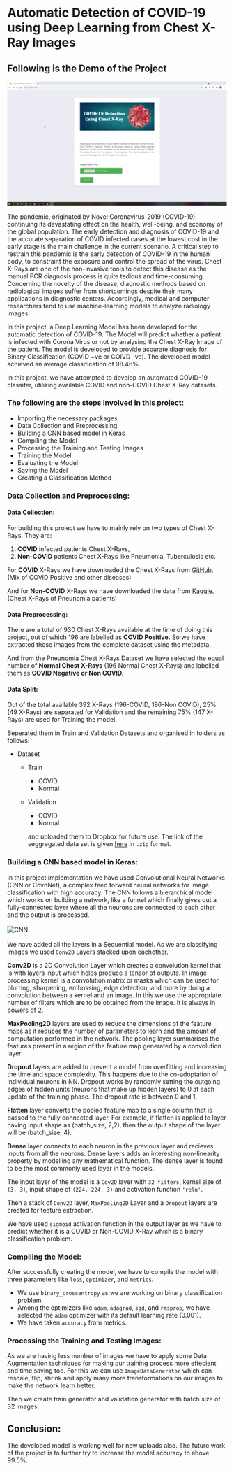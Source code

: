 
# Automatic Detection of COVID-19 using Deep Learning from Chest X-Ray Images

## Following is the Demo of the Project
[![Project Demo Video](templates/Demo.png)](https://youtu.be/dp3LSP3BTmA)

The pandemic, originated by Novel Coronavirus-2019 (COVID-19), continuing its devastating effect on the health, well-being, and economy of the global population. The early detection and diagnosis of COVID-19 and the accurate separation of COVID infected cases at the lowest cost in the early stage is the main challenge in the current scenario. A critical step to restrain this pandemic is the early detection of COVID-19 in the human body, to constraint the exposure and control the spread of the virus. Chest X-Rays are one of the non-invasive tools to detect this disease as the manual PCR diagnosis process is quite tedious and time-consuming. Concerning the novelty of the disease, diagnostic methods based on radiological images suffer from shortcomings despite their many applications in diagnostic centers. Accordingly, medical and computer researchers tend to use machine-learning models to analyze radiology images.

In this project, a Deep Learning Model has been developed for the automatic detection of COVID-19. The Model will predict whether a patient is infected with Corona Virus or not by analysing the Chest X-Ray Image of the patient. The model is developed to provide accurate diagnosis for Binary Classification (COVID +ve or COIVD -ve). The developed model achieved an average classification of 98.46%. 

In this project, we have attempted to develop an automated COVID-19 classifer, utilizing available COVID and non-COVID Chest X-Ray datasets. 

### **The following are the steps involved in this project:**
- Importing the necessary packages
- Data Collection and Preprocessing
- Building a CNN based model in Keras
- Compiling the Model
- Processing the Training and Testing Images
- Training the Model
- Evaluating the Model
- Saving the Model
- Creating a Classification Method


### **Data Collection and Preprocessing:**
#### **Data Collection:**
For building this project we have to mainly rely on two types of Chest X-Rays. They are:
1. **COVID** infected patients Chest X-Rays,
2. **Non-COVID** patients Chest X-Rays like Pneumonia, Tuberculosis etc.

For **COVID** X-Rays we have downloaded the Chest X-Rays from [GitHub.](https://github.com/ieee8023/covid-chestxray-dataset) (Mix of COVID Positive and other diseases)

And for **Non-COVID** X-Rays we have downloaded the data from [Kaggle.](https://www.kaggle.com/paultimothymooney/chest-xray-pneumonia) (Chest X-Rays of Pneunomia patients)

#### **Data Preprocessing:**
There are a total of 930 Chest X-Rays available at the time of doing this project, out of which 196 are labelled as **COVID Positive.** So we have extracted those images from the complete dataset using the metadata. 

And from the Pneunomia Chest X-Rays Dataset we have selected the equal number of **Normal Chest X-Rays** (196 Normal Chest X-Rays) and labelled them as **COVID Negative or Non COVID.** 

#### **Data Split:**
Out of the total available 392 X-Rays (196-COVID, 196-Non COVID), 25% (49 X-Rays) are separated for Validation and the remaining 75% (147 X-Rays) are used for Training the model.

Seperated them in Train and Validation Datasets and organised in folders as follows:
- Dataset
  - Train
    - COVID
    - Normal
  - Validation
    - COVID
    - Normal

    and uploaded them to Dropbox for future use. The link of the seggregated data set is given [here](https://www.dropbox.com/s/tlsdn617iymz3bf/CovidDataset.zip) in `.zip` format.

### **Building a CNN based model in Keras:**

In this project implementation we have used Convolutional Neural Networks (CNN or CovnNet), a complex feed forward neural networks for image classification with high accuracy. The CNN follows a hierarchical model which works on building a network, like a funnel which finally gives out a fully-connected layer where all the neurons are connected to each other and the output is processed. 
<br>
<br>
![CNN](https://www.researchgate.net/profile/Md-Mahin/publication/332407214/figure/fig2/AS:747438860156930@1555214719430/Proposed-adopted-Convolutional-Neural-Network-CNN-model.png)
<br>
<br>
We have added all the layers in a Sequential model. As we are classifying images we used `Conv2D` Layers stacked upon eachother.

**Conv2D** is a 2D Convolution Layer which creates a convolution kernel that is  with layers input which helps produce a tensor of outputs. In image processing kernel is a convolution matrix or masks which can be used for blurring, sharpening, embossing, edge detection, and more by doing a convolution between a kernel and an image. In this we use the appropriate number of filters which are to be obtained from the image. It is always in powers of 2. 

**MaxPooling2D** layers are used to reduce the dimensions of the feature maps as it reduces the number of parameters to learn and the amount of computation performed in the network. The pooling layer summarises the features present in a region of the feature map generated by a convolution layer

**Dropout** layers are added to prevent a model from overfitting and increasing the time and space complexity. This happens due to the co-adoptation of individual neurons in NN. Dropout works by randomly setting the outgoing edges of hidden units (neurons that make up hidden layers) to 0 at each update of the training phase. The dropout rate is between 0 and 1.

**Flatten** layer converts the pooled feature map to a single column that is passed to the fully connected layer. For example, if flatten is applied to layer having input shape as (batch_size, 2,2), then the output shape of the layer will be (batch_size, 4).

**Dense** layer connects to each neuron in the previous layer and recieves inputs from all the neurons. Dense layers adds an interesting non-linearity property by modelling any mathematical function. The dense layer is found to be the most commonly used layer in the models.

The input layer of the model is a `Cov2D` layer with `32 filters`, kernel size of `(3, 3)`, input shape of `(224, 224, 3)` and activation function `'relu'`.

Then a stack of `Conv2D` layer, `MaxPooling2D` Layer and a `Dropout` layers are created for feature extraction. 

We have used `sigmoid` activation function in the output layer as we have to predict whether it is a COVID or Non-COVID X-Ray which is a binary classification problem. 

### **Compiling the Model:**

After successfully creating the model, we have to compile the model with three parameters like `loss`, `optimizer`, and `metrics`. 

- We use `binary_crossentropy` as we are working on binary classification problem. 
- Among the optimizers like `adam`, `adagrad`, `sgd`, and `rmsprop`, we have selected the `adam` optimizer with its default learning rate (0.001). 
- We have taken `accuracy` from metrics. 

### **Processing the Training and Testing Images:**

As we are having less number of images we have to apply some Data Augmentation techniques for making our training process more effecient and time saving too. For this we can use `ImageDataGenerator` which can rescale, flip, shrink and apply many more transformations on our images to make the network learn better. 

Then we create train generator and validation generator with batch size of 32 images. 

## Conclusion:
The developed model is working well for new uploads also. The future work of the project is to further try to increase the model accuracy to above 99.5%. 
